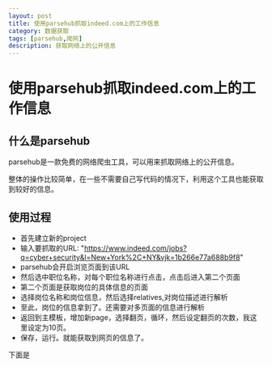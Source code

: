 ```yaml
---
layout: post
title: 使用parsehub抓取indeed.com上的工作信息
category: 数据获取
tags: [parsehub,爬网]
description: 获取网络上的公开信息
---
```


# 使用parsehub抓取indeed.com上的工作信息

## 什么是parsehub

parsehub是一款免费的网络爬虫工具，可以用来抓取网络上的公开信息。

整体的操作比较简单，在一些不需要自己写代码的情况下，利用这个工具也能获取到较好的信息。


## 使用过程

- 首先建立新的project
- 输入要抓取的URL: "https://www.indeed.com/jobs?q=cyber+security&l=New+York%2C+NY&vjk=1b266e77a688b9f8"
- parsehub会开启浏览页面到该URL
- 然后选中职位名称，对每个职位名称进行点击，点击后进入第二个页面
- 第二个页面是获取岗位的具体信息的页面
- 选择岗位名称和岗位信息，然后选择relatives,对岗位描述进行解析
- 至此，岗位的信息拿到了。还需要对多页面的信息进行解析
- 返回到主模板，增加新page，选择翻页，循环，然后设定翻页的次数，我这里设定为10页。
- 保存，运行。就能获取到网页的信息了。

下面是

